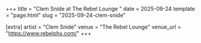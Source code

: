 +++
title = "Clem Snide at The Rebel Lounge "
date = 2025-09-24
template = "page.html"
slug = "2025-09-24-clem-snide"

[extra]
artist = "Clem Snide"
venue = "The Rebel Lounge"
venue_url = "https://www.rebelphx.com/"
+++
